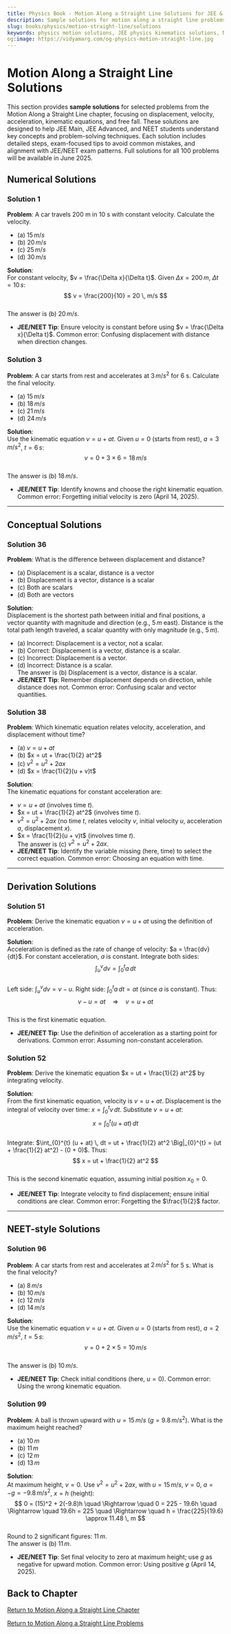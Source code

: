 ```yaml
---
title: Physics Book - Motion Along a Straight Line Solutions for JEE & NEET
description: Sample solutions for motion along a straight line problems, covering displacement, velocity, acceleration, kinematic equations, and free fall, tailored for JEE and NEET preparation.
slug: books/physics/motion-straight-line/solutions
keywords: physics motion solutions, JEE physics kinematics solutions, NEET physics motion solutions, kinematic equations
og:image: https://vidyamarg.com/og-physics-motion-straight-line.jpg
---
```


# Motion Along a Straight Line Solutions

This section provides **sample solutions** for selected problems from the Motion Along a Straight Line chapter, focusing on displacement, velocity, acceleration, kinematic equations, and free fall. These solutions are designed to help JEE Main, JEE Advanced, and NEET students understand key concepts and problem-solving techniques. Each solution includes detailed steps, exam-focused tips to avoid common mistakes, and alignment with JEE/NEET exam patterns. Full solutions for all 100 problems will be available in June 2025.

## Numerical Solutions

### Solution 1
**Problem**: A car travels 200 m in 10 s with constant velocity. Calculate the velocity.  
- (a) $15 \, m/s$  
- (b) $20 \, m/s$  
- (c) $25 \, m/s$  
- (d) $30 \, m/s$

**Solution**:  
For constant velocity, $v = \frac{\Delta x}{\Delta t}$. Given $\Delta x = 200 \, m$, $\Delta t = 10 \, s$:  
$$
v = \frac{200}{10} = 20 \, m/s
$$  
The answer is (b) $20 \, m/s$.  
- **JEE/NEET Tip**: Ensure velocity is constant before using $v = \frac{\Delta x}{\Delta t}$. Common error: Confusing displacement with distance when direction changes.

### Solution 3
**Problem**: A car starts from rest and accelerates at $3 \, m/s^2$ for 6 s. Calculate the final velocity.  
- (a) $15 \, m/s$  
- (b) $18 \, m/s$  
- (c) $21 \, m/s$  
- (d) $24 \, m/s$

**Solution**:  
Use the kinematic equation $v = u + at$. Given $u = 0$ (starts from rest), $a = 3 \, m/s^2$, $t = 6 \, s$:  
$$
v = 0 + 3 \times 6 = 18 \, m/s
$$  
The answer is (b) $18 \, m/s$.  
- **JEE/NEET Tip**: Identify knowns and choose the right kinematic equation. Common error: Forgetting initial velocity is zero (April 14, 2025).

---

## Conceptual Solutions

### Solution 36
**Problem**: What is the difference between displacement and distance?  
- (a) Displacement is a scalar, distance is a vector  
- (b) Displacement is a vector, distance is a scalar  
- (c) Both are scalars  
- (d) Both are vectors

**Solution**:  
Displacement is the shortest path between initial and final positions, a vector quantity with magnitude and direction (e.g., $5 \, m$ east). Distance is the total path length traveled, a scalar quantity with only magnitude (e.g., $5 \, m$).  
- (a) Incorrect: Displacement is a vector, not a scalar.  
- (b) Correct: Displacement is a vector, distance is a scalar.  
- (c) Incorrect: Displacement is a vector.  
- (d) Incorrect: Distance is a scalar.  
The answer is (b) Displacement is a vector, distance is a scalar.  
- **JEE/NEET Tip**: Remember displacement depends on direction, while distance does not. Common error: Confusing scalar and vector quantities.

### Solution 38
**Problem**: Which kinematic equation relates velocity, acceleration, and displacement without time?  
- (a) $v = u + at$  
- (b) $x = ut + \frac{1}{2} at^2$  
- (c) $v^2 = u^2 + 2ax$  
- (d) $x = \frac{1}{2}(u + v)t$

**Solution**:  
The kinematic equations for constant acceleration are:  
- $v = u + at$ (involves time $t$).  
- $x = ut + \frac{1}{2} at^2$ (involves time $t$).  
- $v^2 = u^2 + 2ax$ (no time $t$, relates velocity $v$, initial velocity $u$, acceleration $a$, displacement $x$).  
- $x = \frac{1}{2}(u + v)t$ (involves time $t$).  
The answer is (c) $v^2 = u^2 + 2ax$.  
- **JEE/NEET Tip**: Identify the variable missing (here, time) to select the correct equation. Common error: Choosing an equation with time.

---

## Derivation Solutions

### Solution 51
**Problem**: Derive the kinematic equation $v = u + at$ using the definition of acceleration.

**Solution**:  
Acceleration is defined as the rate of change of velocity: $a = \frac{dv}{dt}$. For constant acceleration, $a$ is constant. Integrate both sides:  
$$
\int_{u}^{v} dv = \int_{0}^{t} a \, dt
$$  
Left side: $\int_{u}^{v} dv = v - u$. Right side: $\int_{0}^{t} a \, dt = at$ (since $a$ is constant). Thus:  
$$
v - u = at \quad \Rightarrow \quad v = u + at
$$  
This is the first kinematic equation.  
- **JEE/NEET Tip**: Use the definition of acceleration as a starting point for derivations. Common error: Assuming non-constant acceleration.

### Solution 52
**Problem**: Derive the kinematic equation $x = ut + \frac{1}{2} at^2$ by integrating velocity.

**Solution**:  
From the first kinematic equation, velocity is $v = u + at$. Displacement is the integral of velocity over time: $x = \int_{0}^{t} v \, dt$. Substitute $v = u + at$:  
$$
x = \int_{0}^{t} (u + at) \, dt
$$  
Integrate: $\int_{0}^{t} (u + at) \, dt = ut + \frac{1}{2} at^2 \Big|_{0}^{t} = (ut + \frac{1}{2} at^2) - (0 + 0)$. Thus:  
$$
x = ut + \frac{1}{2} at^2
$$  
This is the second kinematic equation, assuming initial position $x_0 = 0$.  
- **JEE/NEET Tip**: Integrate velocity to find displacement; ensure initial conditions are clear. Common error: Forgetting the $\frac{1}{2}$ factor.

---

## NEET-style Solutions

### Solution 96
**Problem**: A car starts from rest and accelerates at $2 \, m/s^2$ for 5 s. What is the final velocity?  
- (a) $8 \, m/s$  
- (b) $10 \, m/s$  
- (c) $12 \, m/s$  
- (d) $14 \, m/s$

**Solution**:  
Use the kinematic equation $v = u + at$. Given $u = 0$ (starts from rest), $a = 2 \, m/s^2$, $t = 5 \, s$:  
$$
v = 0 + 2 \times 5 = 10 \, m/s
$$  
The answer is (b) $10 \, m/s$.  
- **JEE/NEET Tip**: Check initial conditions (here, $u = 0$). Common error: Using the wrong kinematic equation.

### Solution 99
**Problem**: A ball is thrown upward with $u = 15 \, m/s$ ($g = 9.8 \, m/s^2$). What is the maximum height reached?  
- (a) $10 \, m$  
- (b) $11 \, m$  
- (c) $12 \, m$  
- (d) $13 \, m$

**Solution**:  
At maximum height, $v = 0$. Use $v^2 = u^2 + 2ax$, with $u = 15 \, m/s$, $v = 0$, $a = -g = -9.8 \, m/s^2$, $x = h$ (height):  
$$
0 = (15)^2 + 2(-9.8)h \quad \Rightarrow \quad 0 = 225 - 19.6h \quad \Rightarrow \quad 19.6h = 225 \quad \Rightarrow \quad h = \frac{225}{19.6} \approx 11.48 \, m
$$  
Round to 2 significant figures: $11 \, m$.  
The answer is (b) $11 \, m$.  
- **JEE/NEET Tip**: Set final velocity to zero at maximum height; use $g$ as negative for upward motion. Common error: Using positive $g$ (April 14, 2025).

## Back to Chapter
[Return to Motion Along a Straight Line Chapter](./index.md)

[Return to Motion Along a Straight Line Problems](./problems.md)